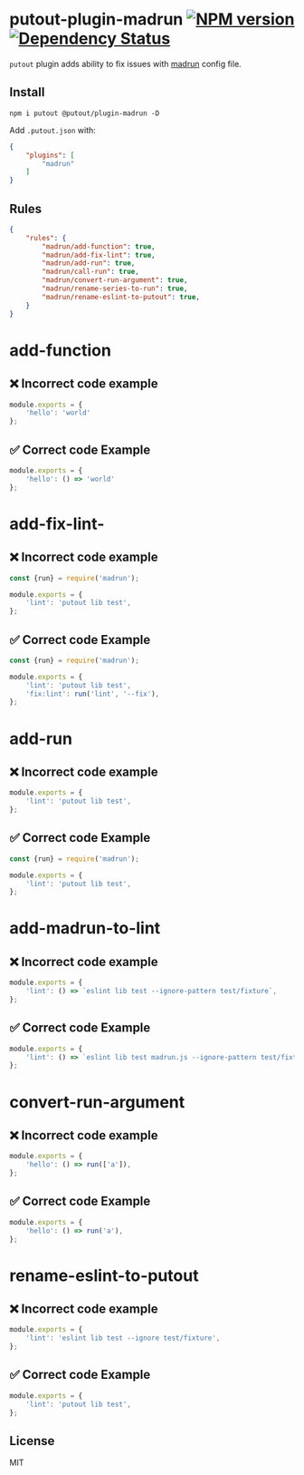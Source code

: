 # putout-plugin-madrun [![NPM version][NPMIMGURL]][NPMURL] [![Dependency Status][DependencyStatusIMGURL]][DependencyStatusURL]

[NPMIMGURL]:                https://img.shields.io/npm/v/@putout/plugin-madrun.svg?style=flat&longCache=true
[NPMURL]:                   https://npmjs.org/package/@putout/plugin-madrun"npm"

[DependencyStatusURL]:      https://david-dm.org/coderaiser/putout?path=packages/plugin-madrun
[DependencyStatusIMGURL]:   https://david-dm.org/coderaiser/putout.svg?path=packages/plugin-madrun

`putout` plugin adds ability to fix issues with [madrun](https://github.com/coderaiser/madrun) config file.

## Install

```
npm i putout @putout/plugin-madrun -D
```

Add `.putout.json` with:

```json
{
    "plugins": [
        "madrun"
    ]
}
```

## Rules

```json
{
    "rules": {
        "madrun/add-function": true,
        "madrun/add-fix-lint": true,
        "madrun/add-run": true,
        "madrun/call-run": true,
        "madrun/convert-run-argument": true,
        "madrun/rename-series-to-run": true,
        "madrun/rename-eslint-to-putout": true,
    }
}
```

# add-function

## ❌ Incorrect code example

```js
module.exports = {
    'hello': 'world'
};
```

## ✅ Correct code Example

```js
module.exports = {
    'hello': () => 'world'
};
```
# add-fix-lint-

## ❌ Incorrect code example

```js
const {run} = require('madrun');

module.exports = {
    'lint': 'putout lib test',
};
```

## ✅ Correct code Example

```js
const {run} = require('madrun');

module.exports = {
    'lint': 'putout lib test',
    'fix:lint': run('lint', '--fix'),
};
```

# add-run

## ❌ Incorrect code example

```js
module.exports = {
    'lint': 'putout lib test',
};
```

## ✅ Correct code Example

```js
const {run} = require('madrun');

module.exports = {
    'lint': 'putout lib test',
};
```

# add-madrun-to-lint

## ❌ Incorrect code example

```js
module.exports = {
    'lint': () => `eslint lib test --ignore-pattern test/fixture`,
};
```

## ✅ Correct code Example

```js
module.exports = {
    'lint': () => `eslint lib test madrun.js --ignore-pattern test/fixture`,
};
```

# convert-run-argument

## ❌ Incorrect code example

```js
module.exports = {
    'hello': () => run(['a']),
};
```

## ✅ Correct code Example

```js
module.exports = {
    'hello': () => run('a'),
};
```

# rename-eslint-to-putout

## ❌ Incorrect code example

```js
module.exports = {
    'lint': 'eslint lib test --ignore test/fixture',
};
```

## ✅ Correct code Example

```js
module.exports = {
    'lint': 'putout lib test',
};
```

## License

MIT

